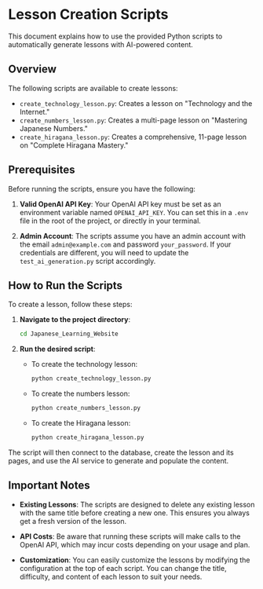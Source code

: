 # Lesson Creation Scripts

This document explains how to use the provided Python scripts to automatically generate lessons with AI-powered content.

## Overview

The following scripts are available to create lessons:

*   `create_technology_lesson.py`: Creates a lesson on "Technology and the Internet."
*   `create_numbers_lesson.py`: Creates a multi-page lesson on "Mastering Japanese Numbers."
*   `create_hiragana_lesson.py`: Creates a comprehensive, 11-page lesson on "Complete Hiragana Mastery."

## Prerequisites

Before running the scripts, ensure you have the following:

1.  **Valid OpenAI API Key**: Your OpenAI API key must be set as an environment variable named `OPENAI_API_KEY`. You can set this in a `.env` file in the root of the project, or directly in your terminal.

2.  **Admin Account**: The scripts assume you have an admin account with the email `admin@example.com` and password `your_password`. If your credentials are different, you will need to update the `test_ai_generation.py` script accordingly.

## How to Run the Scripts

To create a lesson, follow these steps:

1.  **Navigate to the project directory**:
    ```bash
    cd Japanese_Learning_Website
    ```

2.  **Run the desired script**:
    *   To create the technology lesson:
        ```bash
        python create_technology_lesson.py
        ```
    *   To create the numbers lesson:
        ```bash
        python create_numbers_lesson.py
        ```
    *   To create the Hiragana lesson:
        ```bash
        python create_hiragana_lesson.py
        ```

The script will then connect to the database, create the lesson and its pages, and use the AI service to generate and populate the content.

## Important Notes

*   **Existing Lessons**: The scripts are designed to delete any existing lesson with the same title before creating a new one. This ensures you always get a fresh version of the lesson.

*   **API Costs**: Be aware that running these scripts will make calls to the OpenAI API, which may incur costs depending on your usage and plan.

*   **Customization**: You can easily customize the lessons by modifying the configuration at the top of each script. You can change the title, difficulty, and content of each lesson to suit your needs.

